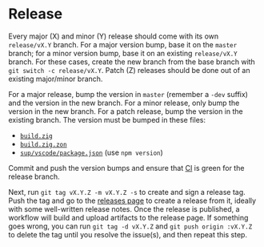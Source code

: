 # Release

Every major (X) and minor (Y) release should come with its own `release/vX.Y`
branch. For a major version bump, base it on the `master` branch; for a minor
version bump, base it on an existing `release/vX.Y` branch. For these cases,
create the new branch from the base branch with `git switch -c release/vX.Y`.
Patch (Z) releases should be done out of an existing major/minor branch.

For a major release, bump the version in `master` (remember a `-dev` suffix) and
the version in the new branch. For a minor release, only bump the version in the
new branch. For a patch release, bump the version in the existing branch. The
version must be bumped in these files:

* [`build.zig`](build.zig)
* [`build.zig.zon`](build.zig.zon)
* [`sup/vscode/package.json`](sup/vscode/package.json) (use `npm version`)

Commit and push the version bumps and ensure that
[CI](https://github.com/vezel-dev/graf/actions) is green for the release branch.

Next, run `git tag vX.Y.Z -m vX.Y.Z -s` to create and sign a release tag. Push
the tag and go to the
[releases page](https://github.com/vezel-dev/graf/releases) to create a release
from it, ideally with some well-written release notes. Once the release is
published, a workflow will build and upload artifacts to the release page. If
something goes wrong, you can run `git tag -d vX.Y.Z` and
`git push origin :vX.Y.Z` to delete the tag until you resolve the issue(s), and
then repeat this step.
